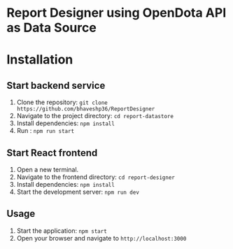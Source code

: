 # Report Designer using OpenDota API as Data Source

# Installation

## Start backend service

1. Clone the repository: `git clone https://github.com/bhaveshp36/ReportDesigner`
2. Navigate to the project directory: `cd report-datastore`
3. Install dependencies: `npm install`
4. Run : `npm run start`

## Start React frontend

1. Open a new terminal.
2. Navigate to the frontend directory: `cd report-designer`
3. Install dependencies: `npm install`
4. Start the development server: `npm run dev`

## Usage

1. Start the application: `npm start`
2. Open your browser and navigate to `http://localhost:3000`
